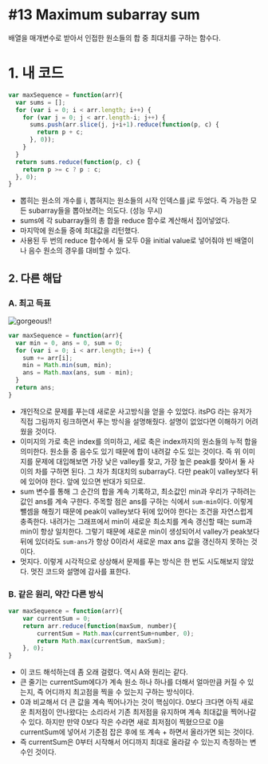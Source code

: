 # #13 Maximum subarray sum

배열을 매개변수로 받아서 인접한 원소들의 합 중 최대치를 구하는 함수다.

# 1. 내 코드

```js
var maxSequence = function(arr){
  var sums = [];
  for (var i = 0; i < arr.length; i++) {
    for (var j = 0; j < arr.length-i; j++) {
      sums.push(arr.slice(j, j+i+1).reduce(function(p, c) {
        return p + c;
      }, 0));
    }
  }
  return sums.reduce(function(p, c) {
    return p >= c ? p : c;
  }, 0);
}
```

- 뽑히는 원소의 개수를 i, 뽑혀지는 원소들의 시작 인덱스를 j로 두었다. 즉 가능한 모든 subarray들을 뽑아보려는 의도다. (성능 무시)
- sums에 각 subarray들의 총 합을 reduce 함수로 계산해서 집어넣었다.
- 마지막에 원소들 중에 최대값을 리턴했다.
- 사용된 두 번의 reduce 함수에서 둘 모두 0을 initial value로 넣어줘야 빈 배열이나 음수 원소의 경우를 대비할 수 있다.

## 2. 다른 해답

### A. 최고 득표

![gorgeous!!](http://i.imgur.com/HnEEx0Q.png)

```js
var maxSequence = function(arr){
  var min = 0, ans = 0, sum = 0;
  for (var i = 0; i < arr.length; i++) {
    sum += arr[i];
    min = Math.min(sum, min);
    ans = Math.max(ans, sum - min);
  }
  return ans;
}
```

- 개인적으로 문제를 푸는데 새로운 사고방식을 얻을 수 있었다. itsPG 라는 유저가 직접 그림까지 링크하면서 푸는 방식을 설명해줬다. 설명이 없었다면 이해하기 어려웠을 것이다.
- 이미지의 가로 축은 index를 의미하고, 세로 축은 index까지의 원소들의 누적 합을 의미한다. 원소들 중 음수도 있기 때문에 합이 내려갈 수도 있는 것이다. 즉 위 이미지를 문제에 대입해보면 가장 낮은 valley를 찾고, 가장 높은 peak를 찾아서 둘 사이의 차를 구하면 된다. 그 차가 최대치의 subarray다. 다만 peak이 valley보다 뒤에 있어야 한다. 앞에 있으면 반대가 되므로.
- sum 변수를 통해 그 순간의 합을 계속 기록하고, 최소값인 min과 우리가 구하려는 값인 ans를 계속 구한다. 주목할 점은 ans를 구하는 식에서 `sum-min`이다. 이렇게 뺄셈을 해줬기 때문에 peak이 valley보다 뒤에 있어야 한다는 조건을 자연스럽게 충족한다. 내려가는 그래프에서 min이 새로운 최소치를 계속 갱신할 때는 sum과 min이 항상 일치한다. 그렇기 때문에 새로운 min이 생성되어서 valley가 peak보다 뒤에 있더라도 `sum-ans`가 항상 0이라서 새로운 max ans 값을 갱신하지 못하는 것이다.
- 멋지다. 이렇게 시각적으로 상상해서 문제를 푸는 방식은 한 번도 시도해보지 않았다. 멋진 코드와 설명에 감사를 표한다.

### B. 같은 원리, 약간 다른 방식

```js
var maxSequence = function(arr){
    var currentSum = 0;
    return arr.reduce(function(maxSum, number){
        currentSum = Math.max(currentSum+number, 0);
        return Math.max(currentSum, maxSum);
    }, 0);
}
```

- 이 코드 해석하는데 좀 오래 걸렸다. 역시 A와 원리는 같다.
- 큰 줄기는 currentSum에다가 계속 원소 하나 하나를 더해서 얼마만큼 커질 수 있는지, 즉 어디까지 최고점을 찍을 수 있는지 구하는 방식이다.
- 0과 비교해서 더 큰 값을 계속 찍어나가는 것이 핵심이다. 0보다 크다면 아직 새로운 최저점이 안나왔다는 소리라서 기존 최저점을 유지하며 계속 최대값을 찍어나갈 수 있다. 하지만 만약 0보다 작은 수라면 새로 최저점이 찍혔으므로 0을 currentSum에 넣어서 기준점 잡은 후에 또 계속 + 하면서 올라가면 되는 것이다.
- 즉 currentSum은 0부터 시작해서 어디까지 최대로 올라갈 수 있는지 측정하는 변수인 것이다.
